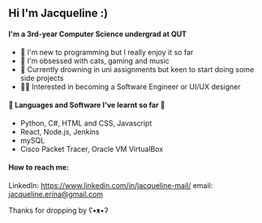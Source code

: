 ## Hi I'm Jacqueline :)


#### I'm a 3rd-year Computer Science undergrad at QUT

- 🌱 I'm new to programming but I really enjoy it so far
- 🌷 I'm obsessed with cats, gaming and music
- 💜 Currently drowning in uni assignments but keen to start doing some side projects
- 🧚‍♀️ Interested in becoming a Software Engineer or UI/UX designer

#### 🍒 Languages and Software I've learnt so far 🍒
- Python, C#, HTML and CSS, Javascript
- React, Node.js, Jenkins
- mySQL
- Cisco Packet Tracer, Oracle VM VirtualBox


#### How to reach me:
LinkedIn: https://www.linkedin.com/in/jacqueline-mail/
email: jacqueline.erina@gmail.com

Thanks for dropping by  ʕ•ᴥ•ʔ




<!--
**JacquelineErina/JacquelineErina** is a ✨ _special_ ✨ repository because its `README.md` (this file) appears on your GitHub profile.

Here are some ideas to get you started:

- 🔭 I’m currently working on ...
- 🌱 I’m currently learning ...
- 👯 I’m looking to collaborate on ...
- 🤔 I’m looking for help with ...
- 💬 Ask me about ...
- 📫 How to reach me: ...
- 😄 Pronouns: ...
- ⚡ Fun fact: ...
-->
